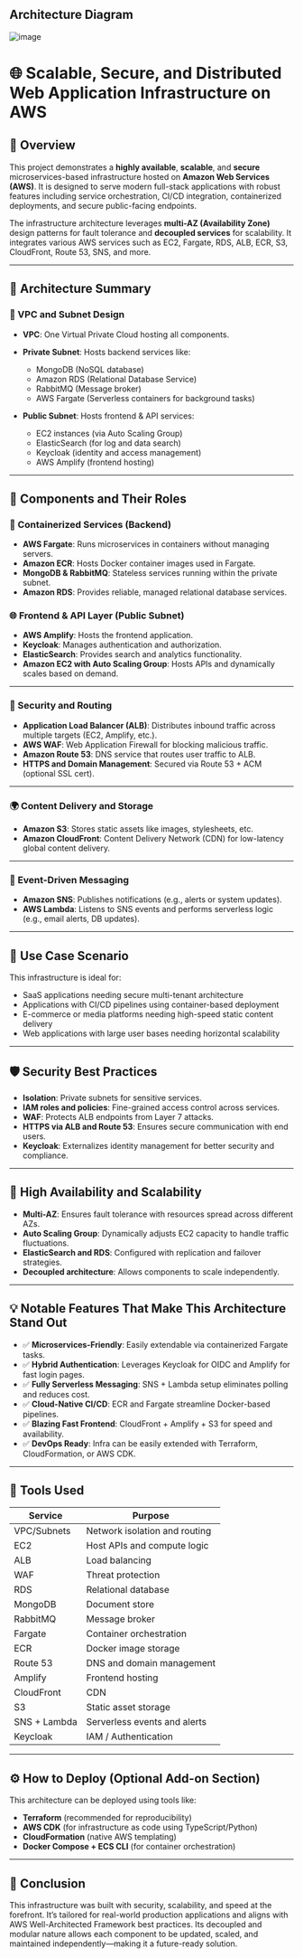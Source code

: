 ## Architecture Diagram
   ![image](https://github.com/user-attachments/assets/a4002843-f846-4045-b555-8bf82174e6af)





# 🌐 Scalable, Secure, and Distributed Web Application Infrastructure on AWS

## 📜 Overview

This project demonstrates a **highly available**, **scalable**, and **secure** microservices-based infrastructure hosted on **Amazon Web Services (AWS)**. It is designed to serve modern full-stack applications with robust features including service orchestration, CI/CD integration, containerized deployments, and secure public-facing endpoints.

The infrastructure architecture leverages **multi-AZ (Availability Zone)** design patterns for fault tolerance and **decoupled services** for scalability. It integrates various AWS services such as EC2, Fargate, RDS, ALB, ECR, S3, CloudFront, Route 53, SNS, and more.

---

## 🚀 Architecture Summary

### 🔐 VPC and Subnet Design

* **VPC**: One Virtual Private Cloud hosting all components.
* **Private Subnet**: Hosts backend services like:

  * MongoDB (NoSQL database)
  * Amazon RDS (Relational Database Service)
  * RabbitMQ (Message broker)
  * AWS Fargate (Serverless containers for background tasks)
* **Public Subnet**: Hosts frontend & API services:

  * EC2 instances (via Auto Scaling Group)
  * ElasticSearch (for log and data search)
  * Keycloak (identity and access management)
  * AWS Amplify (frontend hosting)

---

## 🔧 Components and Their Roles

### 🐳 Containerized Services (Backend)

* **AWS Fargate**: Runs microservices in containers without managing servers.
* **Amazon ECR**: Hosts Docker container images used in Fargate.
* **MongoDB & RabbitMQ**: Stateless services running within the private subnet.
* **Amazon RDS**: Provides reliable, managed relational database services.

### 🌐 Frontend & API Layer (Public Subnet)

* **AWS Amplify**: Hosts the frontend application.
* **Keycloak**: Manages authentication and authorization.
* **ElasticSearch**: Provides search and analytics functionality.
* **Amazon EC2 with Auto Scaling Group**: Hosts APIs and dynamically scales based on demand.

---

### 🔐 Security and Routing

* **Application Load Balancer (ALB)**: Distributes inbound traffic across multiple targets (EC2, Amplify, etc.).
* **AWS WAF**: Web Application Firewall for blocking malicious traffic.
* **Amazon Route 53**: DNS service that routes user traffic to ALB.
* **HTTPS and Domain Management**: Secured via Route 53 + ACM (optional SSL cert).

---

### 🌍 Content Delivery and Storage

* **Amazon S3**: Stores static assets like images, stylesheets, etc.
* **Amazon CloudFront**: Content Delivery Network (CDN) for low-latency global content delivery.

---

### 🔁 Event-Driven Messaging

* **Amazon SNS**: Publishes notifications (e.g., alerts or system updates).
* **AWS Lambda**: Listens to SNS events and performs serverless logic (e.g., email alerts, DB updates).

---

## 🧪 Use Case Scenario

This infrastructure is ideal for:

* SaaS applications needing secure multi-tenant architecture
* Applications with CI/CD pipelines using container-based deployment
* E-commerce or media platforms needing high-speed static content delivery
* Web applications with large user bases needing horizontal scalability

---

## 🛡️ Security Best Practices

* **Isolation**: Private subnets for sensitive services.
* **IAM roles and policies**: Fine-grained access control across services.
* **WAF**: Protects ALB endpoints from Layer 7 attacks.
* **HTTPS via ALB and Route 53**: Ensures secure communication with end users.
* **Keycloak**: Externalizes identity management for better security and compliance.

---

## 🧭 High Availability and Scalability

* **Multi-AZ**: Ensures fault tolerance with resources spread across different AZs.
* **Auto Scaling Group**: Dynamically adjusts EC2 capacity to handle traffic fluctuations.
* **ElasticSearch and RDS**: Configured with replication and failover strategies.
* **Decoupled architecture**: Allows components to scale independently.

---

## 💡 Notable Features That Make This Architecture Stand Out

* ✅ **Microservices-Friendly**: Easily extendable via containerized Fargate tasks.
* ✅ **Hybrid Authentication**: Leverages Keycloak for OIDC and Amplify for fast login pages.
* ✅ **Fully Serverless Messaging**: SNS + Lambda setup eliminates polling and reduces cost.
* ✅ **Cloud-Native CI/CD**: ECR and Fargate streamline Docker-based pipelines.
* ✅ **Blazing Fast Frontend**: CloudFront + Amplify + S3 for speed and availability.
* ✅ **DevOps Ready**: Infra can be easily extended with Terraform, CloudFormation, or AWS CDK.

---

## 🧰 Tools Used

| Service      | Purpose                       |
| ------------ | ----------------------------- |
| VPC/Subnets  | Network isolation and routing |
| EC2          | Host APIs and compute logic   |
| ALB          | Load balancing                |
| WAF          | Threat protection             |
| RDS          | Relational database           |
| MongoDB      | Document store                |
| RabbitMQ     | Message broker                |
| Fargate      | Container orchestration       |
| ECR          | Docker image storage          |
| Route 53     | DNS and domain management     |
| Amplify      | Frontend hosting              |
| CloudFront   | CDN                           |
| S3           | Static asset storage          |
| SNS + Lambda | Serverless events and alerts  |
| Keycloak     | IAM / Authentication          |

---

## ⚙️ How to Deploy (Optional Add-on Section)

This architecture can be deployed using tools like:

* **Terraform** (recommended for reproducibility)
* **AWS CDK** (for infrastructure as code using TypeScript/Python)
* **CloudFormation** (native AWS templating)
* **Docker Compose + ECS CLI** (for container orchestration)

---

## 🏁 Conclusion

This infrastructure was built with security, scalability, and speed at the forefront. It’s tailored for real-world production applications and aligns with AWS Well-Architected Framework best practices. Its decoupled and modular nature allows each component to be updated, scaled, and maintained independently—making it a future-ready solution.


